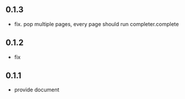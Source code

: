 ## 0.1.3

* fix.  pop multiple pages, every page should run completer.complete

## 0.1.2 

* fix

## 0.1.1
* provide document 
